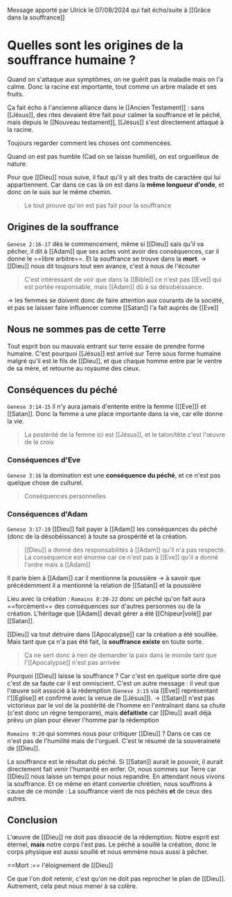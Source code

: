 Message apporté par Ulrick le 07/08/2024 qui fait écho/suite à [[Grâce dans la souffrance]]

# Quelles sont les origines de la souffrance humaine ?
Quand on s'attaque aux symptômes, on ne guérit pas la maladie mais on l'a calme. Donc la racine est importante, tout comme un arbre malade et ses fruits.

Ça fait écho à l'ancienne alliance dans le [[Ancien Testament]] : sans [[Jésus]], des rites devaient être fait pour calmer la souffrance et le péché, mais depuis le [[Nouveau testament]], [[Jésus]] s'est directement attaqué à la racine.

Toujours regarder comment les choses ont commencées.

Quand on est pas humble (Cad on se laisse humilié), on est orgueilleux de nature.

Pour que [[Dieu]] nous suive, il faut qu'il y ait des traits de caractère qui lui appartiennent. Car dans ce cas là on est dans la **même longueur d'onde**, et donc on le suis sur le même chemin.

> Le tout prouve qu'on est pas fait pour la souffrance

## Origines de la souffrance
`Genese 2:16-17` dès le commencement, même si [[Dieu]] sais qu'il va pêcher, il dit à [[Adam]] que ses actes vont avoir des conséquences, car il donne le ==libre arbitre==.
Et la souffrance se trouve dans la **mort**.
-> [[Dieu]] nous dit toujours tout een avance, c'est à nous de l'écouter 


> C'est intéressant de voir que dans la [[Bible]] ce n'est pas [[Eve]] qui est portée responsable, mais [[Adam]] dû à sa désobéissance.

-> les femmes se doivent donc de faire attention aux courants de la société, et pas se laisser faire influencer comme [[Satan]] l'a fait auprès de [[Eve]]

## Nous ne sommes pas de cette Terre
Tout esprit bon ou mauvais entrant sur terre essaie de prendre forme humaine.
C'est pourquoi [[Jésus]] est arrivé sur Terre sous forme humaine malgré qu'il est le fils de [[Dieu]], et que chaque homme entre par le ventre de sa mère, et retourne au royaume des cieux.
## Conséquences du péché
`Genese 3:14-15` il n'y aura jamais d'entente entre la femme ([[Eve]]) et [[Satan]]. Donc la femme a une place importante dans la vie, car elle donne la vie.
> La postérité de la femme ici est [[Jésus]], et le talon/tête c'est l'œuvre de la croix

### Conséquences d'Eve
`Genese 3:16` la domination est une **conséquence du péché**, et ce n'est pas quelque chose de culturel.
> Conséquences personnelles

### Conséquences d'Adam
`Genese 3:17-19`  [[Dieu]] fait payer à [[Adam]] les conséquences du péché (donc de la désobéissance) à toute sa prospérité et la création.
> [[Dieu]] a donné des responsabilités à [[Adam]] qu'il n'a pas respecté. La conséquence est énorme car ce n'est pas à [[Eve]] qu'il a donné l'ordre mais à [[Adam]]

Il parle bien à [[Adam]] car il mentionne la poussière
-> à savoir que précédemment il a mentionné la relation de [[Satan]] et la poussière

Lieu avec la création :
`Romains 8:20-22` donc un péché qu'on fait aura ==forcément== des conséquences sur d'autres personnes ou de la création.
L'héritage que [[Adam]] devait gérer a été [[Chipeur|volé]] par [[Satan]].

[[Dieu]] va tout détruire dans [[Apocalypse]] car la création a été souillée. Mais tant que ça n'a pas été fait, la **souffrance existe** en toute sorte.
> Ça ne sert donc à rien de demander la paix dans le monde tant que l'[[Apocalypse]] n'est pas arrivée

Pourquoi [[Dieu]] laisse la souffrance ? Car c'est en quelque sorte dire que c'est de sa faute car il est omniscient. C'est un autre message : il veut que l'œuvre soit associé à la rédemption (`Genese 3:15` via [[Eve]] représentant l'[[Eglise]] et confirmé avec la venue de [[Jésus]]).
-> [[Satan]] n'est pas victorieux par le vol de la postérité de l'homme en l'entraînant dans sa chute (c'est donc un règne temporaire), mais **défaitiste** car [[Dieu]] avait déjà prévu un plan pour élever l'homme par la rédemption

`Romains 9:20` qui sommes nous pour critiquer [[Dieu]] ? Dans ce cas ce n'est pas de l'humilité mais de l'orgueil. C'est le résumé de la souveraineté de [[Dieu]].

La souffrance est le résultat du péché.
Si [[Satan]] aurait le pouvoir, il aurait directement fait venir l'humanité en enfer. Or, nous sommes sur Terre car [[Dieu]] nous laisse un temps pour nous repandre. En attendant nous vivons la souffrance. Et ce même en étant convertie chrétien, nous souffrons à cause de ce monde :
La souffrance vient de nos péchés **et** de ceux des autres.
## Conclusion
L'œuvre de [[Dieu]] ne doit pas dissocié de la rédemption.
Notre esprit est éternel, **mais** notre corps l'est pas. Le péché a souillé la création, donc le corps physique est aussi souillé et nous emmène nous aussi à pêcher.

==Mort :== l'éloignement de [[Dieu]]

Ce que l'on doit retenir, c'est qu'on ne doit pas reprocher le plan de [[Dieu]]. Autrement, cela peut nous mener à sa colère.